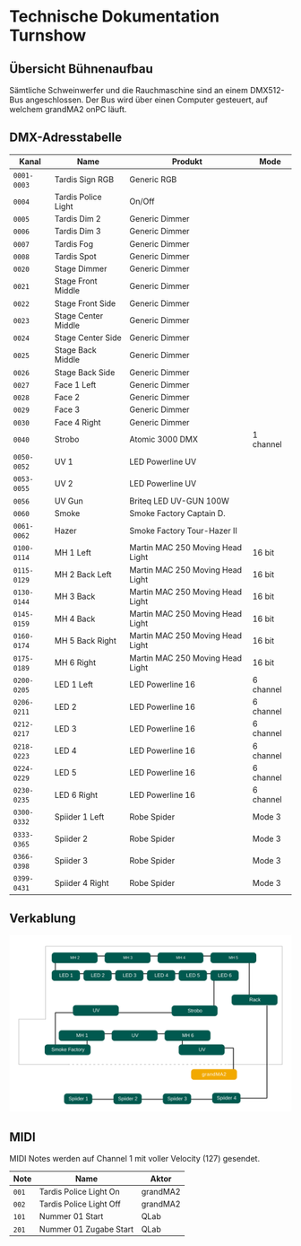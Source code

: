 # Technische Dokumentation Turnshow

## Übersicht Bühnenaufbau

Sämtliche Schweinwerfer und die Rauchmaschine sind an einem DMX512-Bus
angeschlossen. Der Bus wird über einen Computer gesteuert, auf welchem grandMA2
onPC läuft.

## DMX-Adresstabelle

| Kanal       | Name                | Produkt                          | Mode      |
| ----------- | ------------------- | -------------------------------- | --------- |
| `0001-0003` | Tardis Sign RGB     | Generic RGB                      |           |
| `0004`      | Tardis Police Light | On/Off                           |           |
| `0005`      | Tardis Dim 2        | Generic Dimmer                   |           |
| `0006`      | Tardis Dim 3        | Generic Dimmer                   |           |
| `0007`      | Tardis Fog          | Generic Dimmer                   |           |
| `0008`      | Tardis Spot         | Generic Dimmer                   |           |
| `0020`      | Stage Dimmer        | Generic Dimmer                   |           |
| `0021`      | Stage Front Middle  | Generic Dimmer                   |           |
| `0022`      | Stage Front Side    | Generic Dimmer                   |           |
| `0023`      | Stage Center Middle | Generic Dimmer                   |           |
| `0024`      | Stage Center Side   | Generic Dimmer                   |           |
| `0025`      | Stage Back Middle   | Generic Dimmer                   |           |
| `0026`      | Stage Back Side     | Generic Dimmer                   |           |
| `0027`      | Face 1 Left         | Generic Dimmer                   |           |
| `0028`      | Face 2              | Generic Dimmer                   |           |
| `0029`      | Face 3              | Generic Dimmer                   |           |
| `0030`      | Face 4 Right        | Generic Dimmer                   |           |
| `0040`      | Strobo              | Atomic 3000 DMX                  | 1 channel |
| `0050-0052` | UV 1                | LED Powerline UV                 |           |
| `0053-0055` | UV 2                | LED Powerline UV                 |           |
| `0056`      | UV Gun              | Briteq LED UV-GUN 100W           |           |
| `0060`      | Smoke               | Smoke Factory Captain D.         |           |
| `0061-0062` | Hazer               | Smoke Factory Tour-Hazer II      |           |
| `0100-0114` | MH 1 Left           | Martin MAC 250 Moving Head Light | 16 bit    |
| `0115-0129` | MH 2 Back Left      | Martin MAC 250 Moving Head Light | 16 bit    |
| `0130-0144` | MH 3 Back           | Martin MAC 250 Moving Head Light | 16 bit    |
| `0145-0159` | MH 4 Back           | Martin MAC 250 Moving Head Light | 16 bit    |
| `0160-0174` | MH 5 Back Right     | Martin MAC 250 Moving Head Light | 16 bit    |
| `0175-0189` | MH 6 Right          | Martin MAC 250 Moving Head Light | 16 bit    |
| `0200-0205` | LED 1 Left          | LED Powerline 16                 | 6 channel |
| `0206-0211` | LED 2               | LED Powerline 16                 | 6 channel |
| `0212-0217` | LED 3               | LED Powerline 16                 | 6 channel |
| `0218-0223` | LED 4               | LED Powerline 16                 | 6 channel |
| `0224-0229` | LED 5               | LED Powerline 16                 | 6 channel |
| `0230-0235` | LED 6 Right         | LED Powerline 16                 | 6 channel |
| `0300-0332` | Spiider 1 Left      | Robe Spider                      | Mode 3    |
| `0333-0365` | Spiider 2           | Robe Spider                      | Mode 3    |
| `0366-0398` | Spiider 3           | Robe Spider                      | Mode 3    |
| `0399-0431` | Spiider 4 Right     | Robe Spider                      | Mode 3    |

## Verkablung

![Aufbau DMX512-Bus](images/cables.svg)

## MIDI

MIDI Notes werden auf Channel 1 mit voller Velocity (127) gesendet.

| Note  | Name                    | Aktor    |
| ----- | ----------------------- | -------- |
| `001` | Tardis Police Light On  | grandMA2 |
| `002` | Tardis Police Light Off | grandMA2 |
| `101` | Nummer 01 Start         | QLab     |
| `201` | Nummer 01 Zugabe Start  | QLab     |
